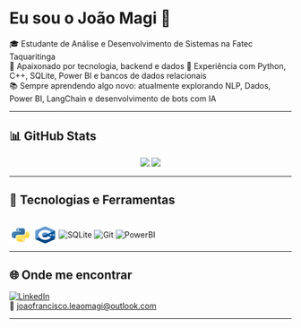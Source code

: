 # Eu sou o João Magi 👋

🎓 Estudante de Análise e Desenvolvimento de Sistemas na Fatec Taquaritinga  
🧠 Apaixonado por tecnologia, backend e dados
🔧 Experiência com Python, C++, SQLite, Power BI e bancos de dados relacionais  
📚 Sempre aprendendo algo novo: atualmente explorando NLP, Dados, Power BI, LangChain e desenvolvimento de bots com IA

---

## 📊 GitHub Stats

<div align="center">
  <img height="180em" src="https://github-readme-stats.vercel.app/api?username=joaomagi&show_icons=true&theme=tokyonight&include_all_commits=true&count_private=true"/>
  <img height="180em" src="https://github-readme-stats.vercel.app/api/top-langs/?username=joaomagi&layout=compact&langs_count=7&theme=tokyonight"/>
</div>

---

## 🚀 Tecnologias e Ferramentas

<div style="display: inline_block"><br>
  <img align="center" alt="Python" height="30" width="40" src="https://raw.githubusercontent.com/devicons/devicon/master/icons/python/python-original.svg">
  <img align="center" alt="C++" height="30" width="40" src="https://raw.githubusercontent.com/devicons/devicon/master/icons/cplusplus/cplusplus-original.svg">
  <img align="center" alt="SQLite" height="30" width="40" src="https://cdn.jsdelivr.net/gh/devicons/devicon/icons/sqlite/sqlite-original.svg">
  <img align="center" alt="Git" height="30" width="40" src="https://cdn.jsdelivr.net/gh/devicons/devicon/icons/git/git-original.svg">
  <img align="center" alt="PowerBI" height="30" width="40" src="https://img.icons8.com/color/48/000000/power-bi.png">
</div>

---

## 🌐 Onde me encontrar

[![LinkedIn](https://img.shields.io/badge/LinkedIn-0077B5?style=for-the-badge&logo=linkedin&logoColor=white)](https://www.linkedin.com/in/joaomagi/)  
📧 joaofrancisco.leaomagi@outlook.com

---
